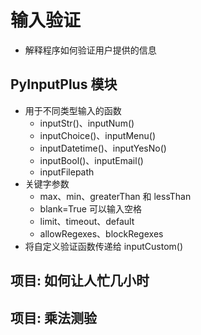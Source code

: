 # 输入验证

- 解释程序如何验证用户提供的信息

## PyInputPlus 模块

- 用于不同类型输入的函数
  - inputStr()、inputNum()
  - inputChoice()、inputMenu()
  - inputDatetime()、inputYesNo()
  - inputBool()、inputEmail()
  - inputFilepath
- 关键字参数
  - max、min、greaterThan 和 lessThan
  - blank=True 可以输入空格
  - limit、timeout、default
  - allowRegexes、blockRegexes
- 将自定义验证函数传递给 inputCustom()

## 项目: 如何让人忙几小时

## 项目: 乘法测验
